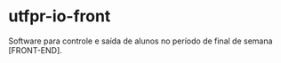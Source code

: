 # utfpr-io-front

Software para controle e saída de alunos no período de final de semana [FRONT-END].